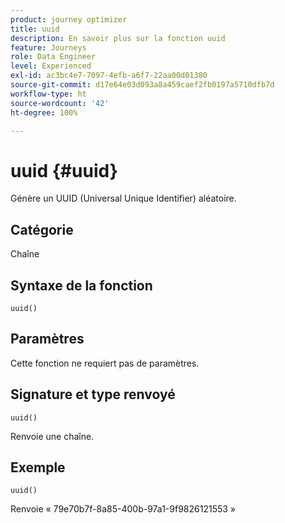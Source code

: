 ```yaml
---
product: journey optimizer
title: uuid
description: En savoir plus sur la fonction uuid
feature: Journeys
role: Data Engineer
level: Experienced
exl-id: ac3bc4e7-7097-4efb-a6f7-22aa00d01380
source-git-commit: d17e64e03d093a8a459caef2fb0197a5710dfb7d
workflow-type: ht
source-wordcount: '42'
ht-degree: 100%

---
```


# uuid {#uuid}

Génère un UUID (Universal Unique Identifier) aléatoire.

## Catégorie

Chaîne

## Syntaxe de la fonction

`uuid()`

## Paramètres

Cette fonction ne requiert pas de paramètres.

## Signature et type renvoyé

`uuid()`

Renvoie une chaîne.

## Exemple

`uuid()`

Renvoie « 79e70b7f-8a85-400b-97a1-9f9826121553 »
